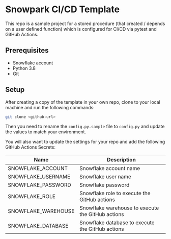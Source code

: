 # Snowpark CI/CD Template

This repo is a sample project for a stored procedure (that created / depends on a user defined function) which is configured for CI/CD via pytest and GitHub Actions.

## Prerequisites

* Snowflake account
* Python 3.8
* Git

## Setup

After creating a copy of the template in your own repo, clone to your local machine and run the following commands:

```bash
git clone <github-url>
```

Then you need to rename the `config.py.sample` file to `config.py` and update the values to match your environment.

You will also want to update the settings for your repo and add the following GitHub Actions Secrets:

| Name | Description |
| --- | --- |
| SNOWFLAKE_ACCOUNT | Snowflake account name |
| SNOWFLAKE_USERNAME | Snowflake user name |
| SNOWFLAKE_PASSWORD | Snowflake password |
| SNOWFLAKE_ROLE | Snowflake role to execute the GitHub actions |
| SNOWFLAKE_WAREHOUSE | Snowflake warehouse to execute the GitHub actions |
| SNOWFLAKE_DATABASE | Snowflake database to execute the GitHub actions |